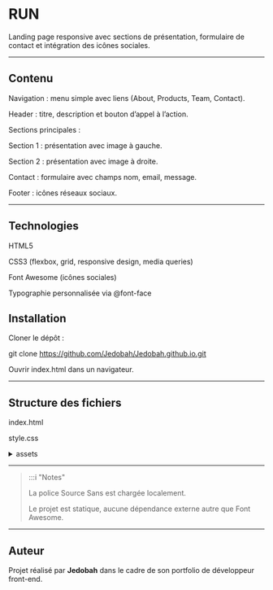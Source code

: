 


# RUN

Landing page responsive avec sections de présentation, formulaire de contact et intégration des icônes sociales.


---

## Contenu

Navigation : menu simple avec liens (About, Products, Team, Contact).

Header : titre, description et bouton d’appel à l’action.

Sections principales :

Section 1 : présentation avec image à gauche.

Section 2 : présentation avec image à droite.

Contact : formulaire avec champs nom, email, message.

Footer : icônes réseaux sociaux.


---


## Technologies

HTML5

CSS3 (flexbox, grid, responsive design, media queries)

Font Awesome (icônes sociales)

Typographie personnalisée via @font-face

## Installation

Cloner le dépôt :

git clone <https://github.com/Jedobah/Jedobah.github.io.git>


Ouvrir index.html dans un navigateur.

---

## Structure des fichiers

 index.html
 
 style.css
 <details>

<summary>assets </summary>             
    
-img 
    
    -banner.jpg
    
    -left.jpg
    
    -img-right.jpg

   

-font 
    
    -SourceSans3-VariableFont_wght.ttf

 </details>

---
>:::i "Notes"
>
> La police Source Sans est chargée localement.
>
> Le projet est statique, aucune dépendance externe autre que Font Awesome.

---

## Auteur

Projet réalisé par **Jedobah** dans le cadre de son portfolio de développeur front-end.  